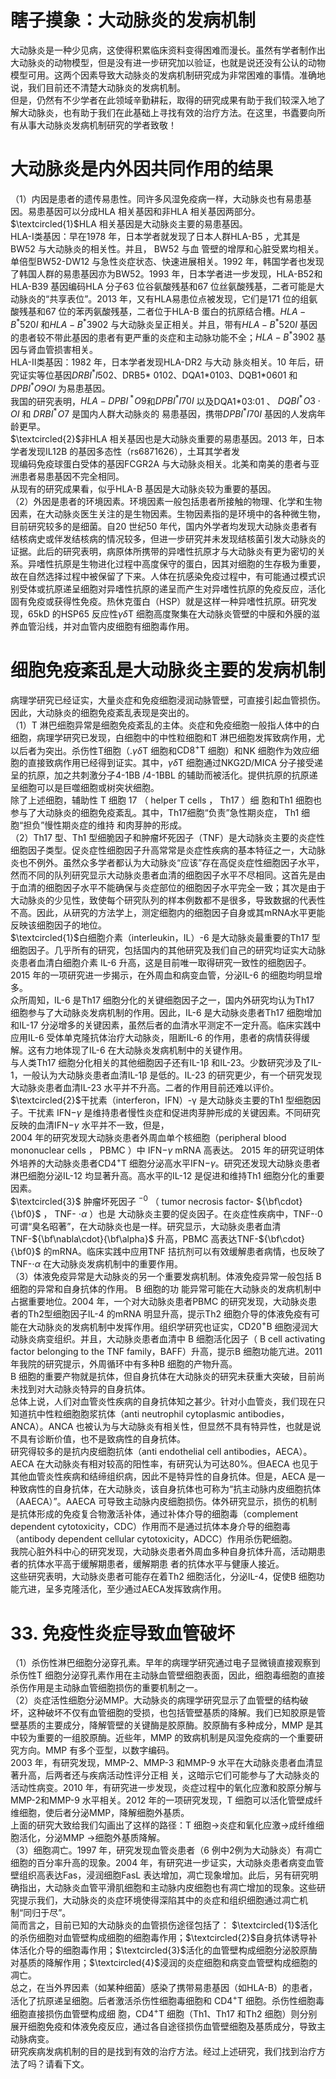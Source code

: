 # 瞎子摸象：大动脉炎的发病机制  
大动脉炎是一种少见病，这使得积累临床资料变得困难而漫长。虽然有学者制作出大动脉炎的动物模型，但是没有进一步研究加以验证，也就是说还没有公认的动物模型可用。这两个因素导致大动脉炎的发病机制研究成为非常困难的事情。准确地说，我们目前还不清楚大动脉炎的发病机制。  
但是，仍然有不少学者在此领域辛勤耕耘，取得的研究成果有助于我们较深入地了解大动脉炎，也有助于我们在此基础上寻找有效的治疗方法。在这里，书蠹要向所有从事大动脉炎发病机制研究的学者致敬！  
#  大动脉炎是内外因共同作用的结果  
（1）内因是患者的遗传易患性。同许多风湿免疫病一样，大动脉炎也有易患基因。易患基因可以分成HLA 相关基因和非HLA 相关基因两部分。  
$\textcircled{1}$HLA 相关基因是大动脉炎主要的易患基因。  
HLA-Ⅰ类基因：早在1978 年，日本学者就发现了日本人群HLA-B5 ，尤其是 BW52  与大动脉炎的相关性。并且， BW52  与血 管壁的增厚和心脏受累均相关。单倍型BW52-DW12 与急性炎症状态、快速进展相关。1992 年，韩国学者也发现了韩国人群的易患基因亦为BW52。1993 年，日本学者进一步发现，HLA-B52和HLA-B39 基因编码HLA 分子63 位谷氨酸残基和67 位丝氨酸残基，二者可能是大动脉炎的“共享表位”。2013 年，又有HLA易患位点被发现，它们是171 位的组氨酸残基和67 位的苯丙氨酸残基，二者位于HLA-B 蛋白的抗原结合槽。$H L A-B^{\ast}520I$ 和$H L A-B^{\ast}3902$ 与大动脉炎呈正相关。并且，带有$H L A-B^{\ast}520I$ 基因的患者较不带此基因的患者有更严重的炎症和主动脉功能不全；$H L A-B^{\ast}3902$ 基因与肾血管损害相关。  
HLA-Ⅱ类基因：1982 年，日本学者发现HLA-DR2 与大动 脉炎相关。10 年后，研究证实等位基因$D R B I^{*}l502$、DRB5\* 0102、DQA1\*0103、DQB1\*0601 和$D P B I^{*}O9O I$ 为易患基因。  
我国的研究表明，$H L A-D P B I^{\;*}\!O9$和$D P B I^{*}I70I$ 以及DQA1\*03:01 、 $D Q B I^{*}\!O3{\cdot}O I$  和 $D R B I^{*}\!O7$  是国内人群大动脉炎的 易患基因，携带$D P B I^{*}I70I$ 基因的人发病年龄更早。  
$\textcircled{2}$非HLA 相关基因也是大动脉炎重要的易患基因。2013 年，日本学者发现IL12B 的基因多态性（rs6871626），土耳其学者发  
现编码免疫球蛋白受体的基因FCGR2A 与大动脉炎相关。北美和南美的患者与亚洲患者易患基因不完全相同。  
从现有的研究成果看，似乎HLA-B 基因是大动脉炎较为重要的基因。  
（2）外因是患者的环境因素。环境因素一般包括患者所接触的物理、化学和生物因素，在大动脉炎医生关注的是生物因素。生物因素指的是环境中的各种微生物，目前研究较多的是细菌。自20 世纪50 年代，国内外学者均发现大动脉炎患者有结核病史或伴发结核病的情况较多，但进一步研究并未发现结核菌引发大动脉炎的证据。此后的研究表明，病原体所携带的异嗜性抗原才与大动脉炎有更为密切的关系。异嗜性抗原是生物进化过程中高度保守的蛋白，因其对细胞的生存极为重要，故在自然选择过程中被保留了下来。人体在抗感染免疫过程中，有可能通过模式识别受体或抗原递呈细胞对异嗜性抗原的递呈而产生对异嗜性抗原的免疫反应，活化固有免疫或获得性免疫。热休克蛋白（HSP）就是这样一种异嗜性抗原。研究发现，$65\mathrm{kD}$ 的HSP65 反应性$\gamma\delta\mathrm{T}$ 细胞高度聚集在大动脉炎管壁的中膜和外膜的滋养血管沿线，并对血管内皮细胞有细胞毒作用。  
#  细胞免疫紊乱是大动脉炎主要的发病机制  
病理学研究已经证实，大量炎症和免疫细胞浸润动脉管壁，可直接引起血管损伤。因此，大动脉炎的细胞免疫紊乱表现是突出的。  
（1）T 淋巴细胞异常是细胞免疫紊乱的主体。炎症和免疫细胞一般指人体中的白细胞，病理学研究已发现，白细胞中的中性粒细胞和T 淋巴细胞发挥致病作用，尤以后者为突出。杀伤性T细胞（$.\gamma\delta\mathrm{T}$ 细胞和$\mathrm{CD8^{+}T}$ 细胞）和NK 细胞作为效应细胞的直接致病作用已经得到证实。其中，$\gamma\delta\mathrm{T}$ 细胞通过NKG2D/MICA 分子接受递呈的抗原，加之共刺激分子4-1BB /4-1BBL 的辅助而被活化。提供抗原的抗原递呈细胞可以是巨噬细胞或树突状细胞。  
除了上述细胞，辅助性 T  细胞 17 （ helper T cells ， Th17 ）细 胞和Th1 细胞也参与了大动脉炎的细胞免疫紊乱。其中，Th17细胞“负责”急性期炎症， Th1  细胞“担负”慢性期炎症的维持 和肉芽肿的形成。  
（2）Th17 型、Th1 型细脆因子和肿瘤坏死因子（TNF）是大动脉炎主要的炎症性细胞因子类型。促炎症性细胞因子升高常常是炎症性疾病的基本特征之一，大动脉炎也不例外。虽然众多学者都认为大动脉炎“应该”存在高促炎症性细胞因子水平，然而不同的队列研究显示大动脉炎患者血清的细胞因子水平不尽相同。这首先是由于血清的细胞因子水平不能确保与炎症部位的细胞因子水平完全一致；其次是由于大动脉炎的少见性，致使每个研究队列的样本例数都不是很多，导致数据的代表性不高。因此，从研究的方法学上，测定细胞内的细胞因子自身或其mRNA水平更能反映该细胞因子的地位。  
$\textcircled{1}$白细胞介素（interleukin，IL）-6 是大动脉炎最重要的Th17 型细胞因子。几乎所有的研究，包括国内的其他研究及我们自己的研究均证实大动脉炎患者血清白细胞介素 IL-6 升高，这是目前唯一取得研究一致性的细胞因子。2015 年的一项研究进一步揭示，在外周血和病变血管，分泌IL-6 的细胞均明显增多。  
众所周知，IL-6 是Th17 细胞分化的关键细胞因子之一，国内外研究均认为Th17 细胞参与了大动脉炎发病机制的作用。因此，IL-6 是大动脉炎患者Th17 细胞增加和IL-17 分泌增多的关键因素，虽然后者的血清水平测定不一定升高。临床实践中应用IL-6 受体单克隆抗体治疗大动脉炎，阻断IL-6 的作用，患者的病情获得缓解。这有力地体现了IL-6 在大动脉炎发病机制中的关键作用。  
与人类Th17 细胞分化相关的其他细胞因子还有IL-1β 和IL-23。少数研究涉及了IL-1，一般认为大动脉炎患者血清IL-1β 是低的。IL-23 的研究更少，有一个研究发现大动脉炎患者血清IL-23 水平并不升高。二者的作用目前还难以评价。  
$\textcircled{2}$干扰素（interferon，IFN）-γ 是大动脉炎主要的Th1 型细胞因子。干扰素 $\mathrm{IFN-}\gamma$ 是维持患者慢性炎症和促进肉芽肿形成的关键因素。不同研究反映的血清$\mathrm{IFN-}\gamma$ 水平并不一致，但是，  
2004 年的研究发现大动脉炎患者外周血单个核细胞（peripheral blood mononuclear cells  ， PBMC ）中 $\mathrm{IFN-}\gamma$ mRNA  高表达。 2015 年的研究证明体外培养的大动脉炎患者$\mathrm{{CD4^{+}T}}$ 细胞分泌高水平$\mathrm{IFN-}\gamma$。研究还发现大动脉炎患者淋巴细胞分泌IL-12 均显著升高。高水平的IL-12 是促进和维持Th1 细胞分化的重要因素。  
$\textcircled{3}$ 肿瘤坏死因子 $^{-0}$ （ tumor necrosis factor- ${\bf\cdot}{\bf0}$ ， TNF- $\cdot\alpha$ ）也是 大动脉炎主要的促炎因子。在炎症性疾病中，TNF-$\cdot0$ 可谓“臭名昭著”，在大动脉炎也是一样。研究显示，大动脉炎患者血清TNF-${\bf\nabla\cdot}{\bf\alpha}$ 升高，PBMC 高表达TNF-${\bf\cdot}{\bf0}$ 的mRNA。临床实践中应用TNF 拮抗剂可以有效缓解患者病情，也反映了TNF-$\cdot\alpha$ 在大动脉炎发病机制中的重要作用。  
（3）体液免疫异常是大动脉炎的另一个重要发病机制。体液免疫异常一般包括 B  细胞的异常和自身抗体的作用。 B  细胞的功 能异常可能在大动脉炎的发病机制中占据重要地位。2004 年，一个对大动脉炎患者PBMC 的研究发现，大动脉炎患者的Th2型细胞因子IL-4 的mRNA 明显升高，提示Th2 细胞介导的体液免疫有可能在大动脉炎的发病机制中发挥作用。组织学研究也证实，$\mathrm{{CD20^{+}B}}$ 细胞浸润大动脉炎病变组织。并且，大动脉炎患者血清中 B  细胞活化因子（ B cell activating factor belonging to the  TNF family，BAFF）升高，提示B 细胞功能亢进。2011 年我院的研究提示，外周循环中有多种B 细胞的产物升高。  
B 细胞的重要产物就是抗体，但自身抗体在大动脉炎的研究未获重大突破，目前尚未找到对大动脉炎特异的自身抗体。  
总体上说，人们对血管炎性疾病的自身抗体知之甚少。针对小血管炎，我们现在只知道抗中性粒细胞胞浆抗体（anti neutrophil cytoplasmic antibodies，ANCA）。ANCA 也被认为与大动脉炎有相关性，但显然不具有特异性，也就是说不具有诊断价值，也不是致病性的自身抗体。  
研究得较多的是抗内皮细胞抗体（anti endothelial cell antibodies，AECA）。AECA 在大动脉炎有相对较高的阳性率，有研究认为可达$80\%$。但AECA 也见于其他血管炎性疾病和结缔组织病，因此不是特异性的自身抗体。但是，AECA 是一种致病性的自身抗体，在大动脉炎，该自身抗体也可称为“抗主动脉内皮细胞抗体（AAECA）”。AAECA 可导致主动脉内皮细胞损伤。体外研究显示，损伤的机制是抗体形成的免疫复合物激活补体，通过补体介导的细胞毒（complement dependent cytotoxicity，CDC）作用而不是通过抗体本身介导的细胞毒（antibody dependent cellular cytotoxicity，ADCC）作用杀伤靶细胞。  
我院心脏外科中心的研究发现，大动脉炎患者外周血多种自身抗体升高，活动期患者的抗体水平高于缓解期患者，缓解期患 者的抗体水平与健康人接近。  
这些研究表明，大动脉炎患者可能存在着Th2 细胞活化，分泌IL-4，促使B 细胞功能亢进，呈多克隆活化，至少通过AECA发挥致病作用。  
# 33.  免疫性炎症导致血管破坏  
（1）杀伤性淋巴细胞分泌穿孔素。早年的病理学研究通过电子显微镜直接观察到杀伤性T 细胞分泌穿孔素作用在主动脉血管壁细胞表面，因此，细胞毒细胞的直接杀伤作用是主动脉血管细胞损伤的重要机制之一。  
（2）炎症活性细胞分泌MMP。大动脉炎的病理学研究显示了血管壁的结构破坏，这种破坏不仅有血管细胞的受损，也包括管壁基质的降解。我们已知胶原是管壁基质的主要成分，降解管壁的关键酶是胶原酶。胶原酶有多种成分，MMP 是其中较为重要的一组胶原酶。近些年，MMP 的致病机制是风湿免疫病的一个重要研究方向。MMP 有多个亚型，以数字编码。  
2003 年，有研究发现，MMP-2、MMP-3 和MMP-9 水平在大动脉炎患者血清显著升高，后两者还与疾病活动性评分正相 关，这暗示它们可能参与了大动脉炎的活动性病变。2010 年，有研究进一步发现，炎症过程中的氧化应激和胶原分解与MMP-2和MMP-9 水平相关。2012 年的一项研究发现，T 细胞可以活化管壁成纤维细胞，使后者分泌MMP，降解细胞外基质。  
上面的研究大致给我们勾画出了这样的路径：T 细胞$\longrightarrow$炎症和氧化应激$\longrightarrow$成纤维细胞活化，分泌MMP $\longrightarrow$细胞外基质降解。  
（3）细胞凋亡。1997 年，研究发现血管炎患者（6 例中2例为大动脉炎）有凋亡细胞的百分率升高的现象。2004 年，有研究进一步证实，大动脉炎患者病变血管壁组织高表达Fas，浸润细胞FasL 表达增加，凋亡现象增加。此后，另有研究明确指出，大动脉炎血管平滑肌细胞和主动脉内皮细胞也有凋亡增加的现象。这些研究提示我们，大动脉炎的炎症环境使得深陷其中的炎症和组织细胞通过凋亡机制“同归于尽”。  
简而言之，目前已知的大动脉炎的血管损伤途径包括了： $\textcircled{1}$活化的杀伤细胞对血管壁构成细胞的细胞毒作用；$\textcircled{2}$自身抗体诱导补体活化介导的细胞毒作用；$\textcircled{3}$活化的血管壁构成细胞分泌胶原酶对基质的降解作用；$\textcircled{4}$浸润的炎症细胞和病变血管壁构成细胞的凋亡。  
总之，在当外界因素（如某种细菌）感染了携带易患基因（如HLA-B）的患者，活化了抗原递呈细胞。后者激活杀伤性细胞毒细胞和 $\mathrm{{CD4^{+}T}}$  细胞。杀伤性细胞毒细胞直接损伤血管壁构成细 胞，$\mathrm{CD4^{+}T}$ 细胞（Th1、Th17 和Th2 细胞）则分别展开细胞免疫和体液免疫反应，通过各自途径损伤血管壁细胞及基质成分，导致主动脉病变。  
研究疾病发病机制的目的是找到有效的治疗方法。经过上述研究，我们找到治疗方法了吗？请看下文。  
